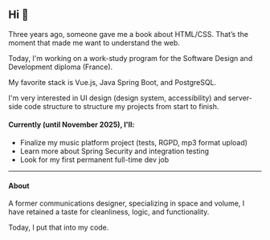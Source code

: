 ## Hi 👋

Three years ago, someone gave me a book about HTML/CSS.  That’s the moment that made me want to understand the web.

Today, I'm working on a work-study program for the Software Design and Development diploma (France).

My favorite stack is Vue.js, Java Spring Boot, and PostgreSQL.

I'm very interested in UI design (design system, accessibility) and server-side code structure to structure my projects from start to finish. 

#### Currently (until November 2025), I'll:
- Finalize my music platform project (tests, RGPD, mp3 format upload)
- Learn more about Spring Security and integration testing
- Look for my first permanent full-time dev job
---
#### About 
A former communications designer, specializing in space and volume, I have retained a taste for cleanliness, logic, and functionality.

Today, I put that into my code.
